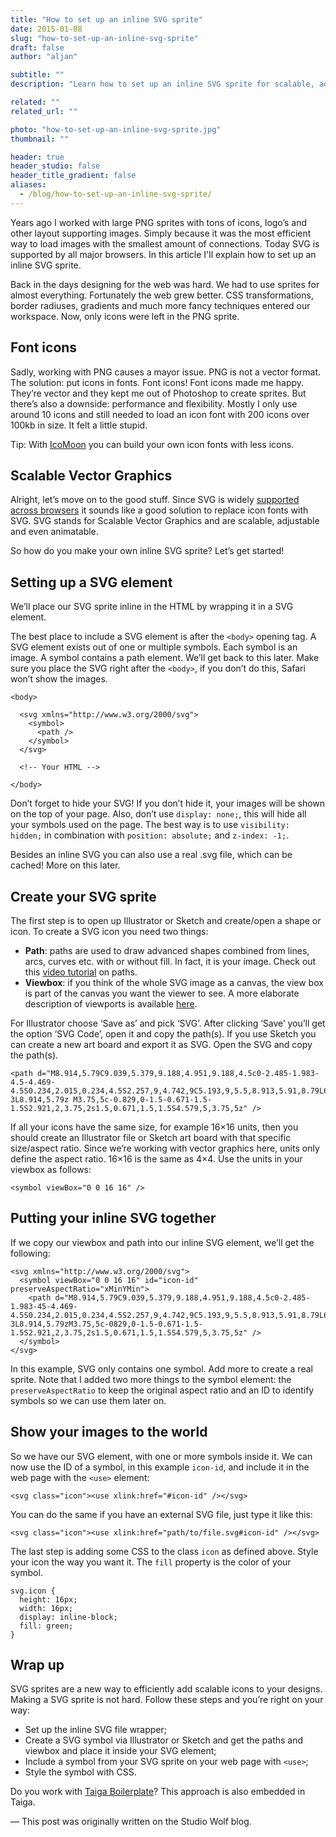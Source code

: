 ```yaml
---
title: "How to set up an inline SVG sprite"
date: 2015-01-08
slug: "how-to-set-up-an-inline-svg-sprite"
draft: false
author: "aljan"

subtitle: ""
description: "Learn how to set up an inline SVG sprite for scalable, adjustable icons. This guide covers everything from creating SVG symbols to implementing them on your web page with CSS styling."

related: ""
related_url: ""

photo: "how-to-set-up-an-inline-svg-sprite.jpg"
thumbnail: ""

header: true
header_studio: false
header_title_gradient: false
aliases:
  - /blog/how-to-set-up-an-inline-svg-sprite/
---
```


Years ago I worked with large PNG sprites with tons of icons, logo’s and other layout supporting images. Simply because it was the most efficient way to load images with the smallest amount of connections. Today SVG is supported by all major browsers. In this article I'll explain how to set up an inline SVG sprite.

Back in the days designing for the web was hard. We had to use sprites for almost everything. Fortunately the web grew better. CSS transformations, border radiuses, gradients and much more fancy techniques entered our workspace. Now, only icons were left in the PNG sprite.

## Font icons

Sadly, working with PNG causes a mayor issue. PNG is not a vector format. The solution: put icons in fonts. Font icons! Font icons made me happy. They’re vector and they kept me out of Photoshop to create sprites. But there’s also a downside: performance and flexibility. Mostly I only use around 10 icons and still needed to load an icon font with 200 icons over 100kb in size. It felt a little stupid.

Tip: With [IcoMoon](https://icomoon.io/) you can build your own icon fonts with less icons.

## Scalable Vector Graphics

Alright, let’s move on to the good stuff. Since SVG is widely [supported across browsers](http://caniuse.com/#feat=svg) it sounds like a good solution to replace icon fonts with SVG. SVG stands for Scalable Vector Graphics and are scalable, adjustable and even animatable.

So how do you make your own inline SVG sprite? Let’s get started!

## Setting up a SVG element

We’ll place our SVG sprite inline in the HTML by wrapping it in a SVG element.

The best place to include a SVG element is after the `<body>` opening tag. A SVG element exists out of one or multiple symbols. Each symbol is an image. A symbol contains a path element. We’ll get back to this later. Make sure you place the SVG right after the `<body>`, if you don’t do this, Safari won’t show the images.

```
<body>

  <svg xmlns="http://www.w3.org/2000/svg">
    <symbol>
      <path />
    </symbol>
  </svg>

  <!-- Your HTML -->

</body>
```

Don’t forget to hide your SVG! If you don’t hide it, your images will be shown on the top of your page. Also, don’t use `display: none;`, this will hide all your symbols used on the page. The best way is to use `visibility: hidden;` in combination with `position: absolute;` and `z-index: -1;`.

Besides an inline SVG you can also use a real .svg file, which can be cached! More on this later.

## Create your SVG sprite

The first step is to open up Illustrator or Sketch and create/open a shape or icon. To create a SVG icon you need two things:

- **Path**: paths are used to draw advanced shapes combined from lines, arcs, curves etc. with or without fill. In fact, it is your image. Check out this [video tutorial](https://www.youtube.com/watch?v=k6TWzfLGAKo&amp;list=PLL8woMHwr36F2tCFnWTbVBQAGQ6nTcXOO) on paths.
- **Viewbox**: if you think of the whole SVG image as a canvas, the view box is part of the canvas you want the viewer to see. A more elaborate description of viewports is available [here](http://tutorials.jenkov.com/svg/svg-viewport-view-box.html).

For Illustrator choose ‘Save as’ and pick ‘SVG’. After clicking ‘Save’ you’ll get the option ‘SVG Code’, open it and copy the path(s). If you use Sketch you can create a new art board and export it as SVG. Open the SVG and copy the path(s).

```
<path d="M8.914,5.79C9.039,5.379,9.188,4.951,9.188,4.5c0-2.485-1.983-4.5-4.469-4.5S0.234,2.015,0.234,4.5S2.257,9,4.742,9C5.193,9,5.5,8.913,5.91,8.79L6,9v2h2v2h2v2h2.25l1,1H16v-3L8.914,5.79z M3.75,5c-0.829,0-1.5-0.671-1.5-1.5S2.921,2,3.75,2s1.5,0.671,1.5,1.5S4.579,5,3.75,5z" />
```

If all your icons have the same size, for example 16×16 units, then you should create an Illustrator file or Sketch art board with that specific size/aspect ratio. Since we’re working with vector graphics here, units only define the aspect ratio. 16×16 is the same as 4×4. Use the units in your viewbox as follows:

```
<symbol viewBox="0 0 16 16" />
```

## Putting your inline SVG together

If we copy our viewbox and path into our inline SVG element, we’ll get the following:

```
<svg xmlns="http://www.w3.org/2000/svg">
  <symbol viewBox="0 0 16 16" id="icon-id" preserveAspectRatio="xMinYMin">
    <path d="M8.914,5.79C9.039,5.379,9.188,4.951,9.188,4.5c0-2.485-1.983-45-4.469-4.5S0.234,2.015,0.234,4.5S2.257,9,4.742,9C5.193,9,5.5,8.913,5.91,8.79L6,9v2h2v2h2v2h2.25l1,1H16v-3L8.914,5.79zM3.75,5c-0829,0-1.5-0.671-1.5-1.5S2.921,2,3.75,2s1.5,0.671,1.5,1.5S4.579,5,3.75,5z" />
  </symbol>
</svg>
```

In this example, SVG only contains one symbol. Add more to create a real sprite. Note that I added two more things to the symbol element: the `preserveAspectRatio` to keep the original aspect ratio and an ID to identify symbols so we can use them later on.

## Show your images to the world

So we have our SVG element, with one or more symbols inside it. We can now use the ID of a symbol, in this example `icon-id`, and include it in the web page with the `<use>` element:

```
<svg class="icon"><use xlink:href="#icon-id" /></svg>
```

You can do the same if you have an external SVG file, just type it like this:

```
<svg class="icon"><use xlink:href="path/to/file.svg#icon-id" /></svg>
```

The last step is adding some CSS to the class `icon` as defined above. Style your icon the way you want it. The `fill` property is the color of your symbol.

```
svg.icon {
  height: 16px;
  width: 16px;
  display: inline-block;
  fill: green;
}
```

## Wrap up

SVG sprites are a new way to efficiently add scalable icons to your designs. Making a SVG sprite is not hard. Follow these steps and you’re right on your way:

- Set up the inline SVG file wrapper;
- Create a SVG symbol via Illustrator or Sketch and get the paths and viewbox and place it inside your SVG element;
- Include a symbol from your SVG sprite on your web page with `<use>`;
- Style the symbol with CSS.

Do you work with [Taiga Boilerplate](https://github.com/AljanScholtens/taiga-boilerplate)? This approach is also embedded in Taiga.

— This post was originally written on the Studio Wolf blog.